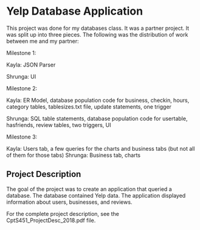 # Yelp Database Application
This project was done for my databases class. It was a partner project. It was split up into three pieces. The following was the distribution of work between me and my partner:

Milestone 1:

Kayla: JSON Parser

Shrunga: UI

Milestone 2:

Kayla: ER Model, database population code for business, checkin, hours, category tables, tablesizes.txt file, update statements, one trigger

Shrunga: SQL table statements, database population code for usertable, hasfriends, review tables, two triggers, UI

Milestone 3:

Kayla: Users tab, a few queries for the charts and business tabs (but not all of them for those tabs)
Shrunga: Business tab, charts

## Project Description
The goal of the project was to create an application that queried a database. The database contained Yelp data. The application displayed information about users, businesses, and reviews. 

For the complete project description, see the CptS451_ProjectDesc_2018.pdf file.

